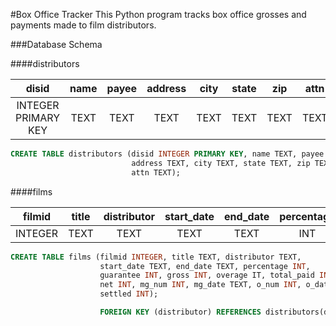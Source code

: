 #Box Office Tracker
This Python program tracks box office grosses and payments made to film
distributors.

###Database Schema

####distributors

| disid | name | payee | address | city | state | zip | attn |
|:-----:|:----:|:-----:|:-------:|:----:|:-----:|:---:|:----:|
| INTEGER PRIMARY KEY | TEXT | TEXT | TEXT | TEXT | TEXT | TEXT | TEXT |

```sql
CREATE TABLE distributors (disid INTEGER PRIMARY KEY, name TEXT, payee TEXT,
                           address TEXT, city TEXT, state TEXT, zip TEXT,
                           attn TEXT);
```

####films

| filmid | title | distributor | start_date | end_date | percentage | guarantee | gross | overage | total_paid | net | mg_num | mg_date | o_num | o_date | posted | settled |
|:-:|:-:|:-:|:-:|:-:|:-:|:-:|:-:|:-:|:-:|:-:|:-:|:-:|:-:|:-:|:-:|:-:|
|INTEGER | TEXT | TEXT | TEXT | TEXT | INT | INT | INT | INT | INT | INT | INT | TEXT | INT | TEXT | INT | INT

```sql
CREATE TABLE films (filmid INTEGER, title TEXT, distributor TEXT,
                    start_date TEXT, end_date TEXT, percentage INT,
                    guarantee INT, gross INT, overage IT, total_paid INT,
                    net INT, mg_num INT, mg_date TEXT, o_num INT, o_date TEXT, posted INT,
                    settled INT);

                    FOREIGN KEY (distributor) REFERENCES distributors(disid));
```
